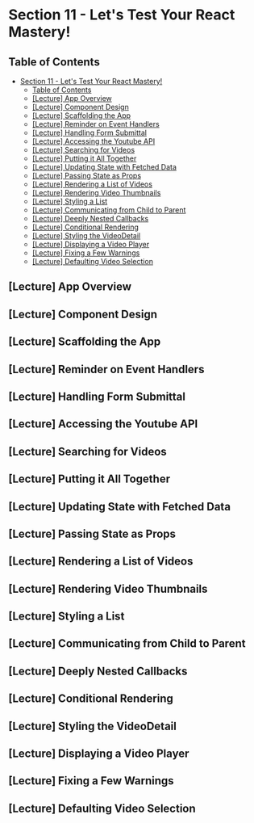 # Section 11 - Let's Test Your React Mastery!

## Table of Contents

- [Section 11 - Let's Test Your React Mastery!](#section-11---lets-test-your-react-mastery)
  - [Table of Contents](#table-of-contents)
  - [[Lecture] App Overview](#lecture-app-overview)
  - [[Lecture] Component Design](#lecture-component-design)
  - [[Lecture] Scaffolding the App](#lecture-scaffolding-the-app)
  - [[Lecture] Reminder on Event Handlers](#lecture-reminder-on-event-handlers)
  - [[Lecture] Handling Form Submittal](#lecture-handling-form-submittal)
  - [[Lecture] Accessing the Youtube API](#lecture-accessing-the-youtube-api)
  - [[Lecture] Searching for Videos](#lecture-searching-for-videos)
  - [[Lecture] Putting it All Together](#lecture-putting-it-all-together)
  - [[Lecture] Updating State with Fetched Data](#lecture-updating-state-with-fetched-data)
  - [[Lecture] Passing State as Props](#lecture-passing-state-as-props)
  - [[Lecture] Rendering a List of Videos](#lecture-rendering-a-list-of-videos)
  - [[Lecture] Rendering Video Thumbnails](#lecture-rendering-video-thumbnails)
  - [[Lecture] Styling a List](#lecture-styling-a-list)
  - [[Lecture] Communicating from Child to Parent](#lecture-communicating-from-child-to-parent)
  - [[Lecture] Deeply Nested Callbacks](#lecture-deeply-nested-callbacks)
  - [[Lecture] Conditional Rendering](#lecture-conditional-rendering)
  - [[Lecture] Styling the VideoDetail](#lecture-styling-the-videodetail)
  - [[Lecture] Displaying a Video Player](#lecture-displaying-a-video-player)
  - [[Lecture] Fixing a Few Warnings](#lecture-fixing-a-few-warnings)
  - [[Lecture] Defaulting Video Selection](#lecture-defaulting-video-selection)

## [Lecture] App Overview

## [Lecture] Component Design

## [Lecture] Scaffolding the App

## [Lecture] Reminder on Event Handlers

## [Lecture] Handling Form Submittal

## [Lecture] Accessing the Youtube API

## [Lecture] Searching for Videos

## [Lecture] Putting it All Together

## [Lecture] Updating State with Fetched Data

## [Lecture] Passing State as Props

## [Lecture] Rendering a List of Videos

## [Lecture] Rendering Video Thumbnails

## [Lecture] Styling a List

## [Lecture] Communicating from Child to Parent

## [Lecture] Deeply Nested Callbacks

## [Lecture] Conditional Rendering

## [Lecture] Styling the VideoDetail

## [Lecture] Displaying a Video Player

## [Lecture] Fixing a Few Warnings

## [Lecture] Defaulting Video Selection
